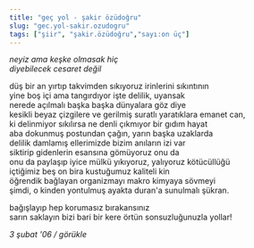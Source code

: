 ```yaml
---
title: "geç yol - şakir özüdoğru"
slug: "gec.yol-sakir.ozudogru"
tags: ["şiir", "şakir.özüdoğru","sayı:on üç"]
---
```

*neyiz ama keşke olmasak hiç  
diyebilecek cesaret değil*

düş bir an yırtıp takvimden sıkıyoruz irinlerini sıkıntının\
yine boş içi ama tangırdıyor işte delilik, uyansak\
nerede açılmalı başka başka dünyalara göz diye\
kesikli beyaz çizgilere ve gerilmiş suratlı yaratıklara emanet can,\
ki delinmiyor sıkılırsa ne denli çıkmıyor bir gıdım hayat\
aba dokunmuş postundan çağın, yarın başka uzaklarda\
delilik damlamış ellerimizde bizim anıların izi var\
siktirip gidenlerin esansına gömüyoruz onu da\
onu da paylaşıp iyice mülkü yıkıyoruz, yalıyoruz kötücüllüğü\
içtiğimiz beş on bira kustuğumuz kaliteli kin\
öğrendik bağlayan organizmayı makro kimyaya sövmeyi\
şimdi, o kinden yontulmuş ayakta duran'a sunulmalı şükran.

bağışlayıp hep korumasız bırakansınız\
sarın saklayın bizi bari bir kere örtün sonsuzluğunuzla yollar!

*3 şubat '06 / görükle*
